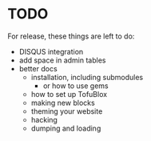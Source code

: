 # TODO

For release, these things are left to do:

* DISQUS integration
* add space in admin tables
* better docs
  * installation, including submodules
    * or how to use gems
  * how to set up TofuBlox
  * making new blocks
  * theming your website
  * hacking
  * dumping and loading
